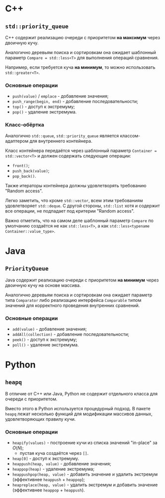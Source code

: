 # C++

## `std::priority_queue`

C++ содержит реализацию очереди с приоритетом **на максимум** через двоичную кучу.

Аналогично деревьям поиска и сортировкам она ожидает шаблонный параметр `Compare = std::less<T>` для выполнения операций сравнения.

Например, если требуется куча **на минимум**, то можно использовать `std::greater<T>`.

### Основные операции

- `push(value)` / `emplace` - добавление значения;
- `push_range(begin, end)` - добавление последовательности;
- `top()` - доступ к экстремуму;
- `pop()` - удаление экстремума.

### Класс-обёртка

Аналогично `std::queue`, `std::priority_queue` является классом-адаптером для внутреннего контейнера.

Класс контейнера передаётся через шаблонный параметр `Container = std::vector<T>` и должен содержать следующие операции:

- `front()`;
- `push_back(value)`;
- `pop_back()`.

Также итераторы контейнера должны удовлетворять требованию "Random access".

Легко заметить, что кроме `std::vector`, всем этим требованиям удовлетворяет `std::deque`. С другой стороны, `std::list` хотя и содержит все операции, не подпадает под критерии "Random access".

Важно отметить, что на самом деле шаблонный параметр `Compare` по умолчанию создаётся не как `std::less<T>`, а как `std::less<typename Container::value_type>`.

# Java

## `PriorityQueue`

Java содержит реализацию очереди с приоритетом **на минимум** через двоичную кучу на основе массива.

Аналогично деревьям поиска и сортировкам она ожидает параметр типа `Comparator` либо реализацию интерфейса `Comparable` типом значений для корректного проведения внутренних сравнений.

### Основные операции

- `add(value)` - добавление значения;
- `addAll(collection)` - добавление последовательности;
- `peek()` - доступ к экстремуму;
- `poll()` - удаление экстремума.

# Python

## `heapq`

В отличие от C++ или Java, Python не содержит отдельного класса для очереди с приоритетом.

Вместо этого в Python используется процедурный подход. В пакете `heapq` лежат несколько функций для модификации массивов данных, удовлетворяющих правилу кучи.

### Основные операции

- `heapify(values)` - построение кучи из списка значений "in-place" за $O(N)$;
  - пустая куча создаётся через `[]`.
- `heap[0]` - доступ к экстремуму.
- `heappush(heap, value)` - добавление значения;
- `heappop(heap)` - удаление экстремума;
- `heappushpop(heap, value)` - добавить значение и удалить экстремум (эффективнее `heappush` + `heappop`);
- `heapreplace(heap, value)` - удалить экстремум и добавить значение (эффективнее `heappop` + `heappush`).